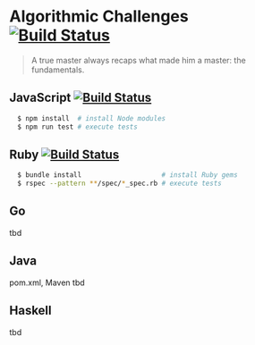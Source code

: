 # Algorithmic Challenges [![Build Status](https://travis-ci.org/togiberlin/algorithmic_challenges.svg?branch=master)](https://travis-ci.org/togiberlin/algorithmic_challenges)

> A true master always recaps what made him a master: the fundamentals.

## JavaScript [![Build Status](https://travis-matrix-badges.herokuapp.com/repos/togiberlin/algorithmic_challenges/branches/master/1)](https://travis-ci.org/togiberlin/algorithmic_challenges)
```bash
  $ npm install  # install Node modules
  $ npm run test # execute tests
```

## Ruby [![Build Status](https://travis-matrix-badges.herokuapp.com/repos/togiberlin/algorithmic_challenges/branches/master/2)](https://travis-ci.org/togiberlin/algorithmic_challenges)
```bash
  $ bundle install                    # install Ruby gems
  $ rspec --pattern **/spec/*_spec.rb # execute tests
```

## Go
tbd

## Java
pom.xml, Maven tbd

## Haskell
tbd
